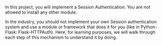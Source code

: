 In this project, you will implement a Session Authentication. You are not allowed to install any other module.

In the industry, you should not implement your own Session authentication system and use a module or framework that does it for you (like in Python-Flask: Flask-HTTPAuth). Here, for learning purposes, we will walk through each step of this mechanism to understand it by doing.